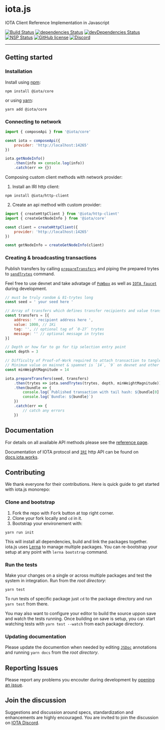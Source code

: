 # iota.js

IOTA Client Reference Implementation in Javascript

[![Build Status](https://travis-ci.org/iotaledger/iota.lib.js.svg?branch=next)](https://travis-ci.org/iotaledger/iota.lib.js)
 [![dependencies Status](https://david-dm.org/iotaledger/iota.lib.js/status.svg)](https://david-dm.org/iotaledger/iota.lib.js)  [![devDependencies Status](https://david-dm.org/iotaledger/iota.lib.js/dev-status.svg)](https://david-dm.org/iotaledger/iota.lib.js?type=dev) [![NSP Status](https://nodesecurity.io/orgs/iota-foundation/projects/7c0214b5-e36a-4178-92bc-164c536cfd6c/badge)](https://nodesecurity.io/orgs/iota-foundation/projects/7c0214b5-e36a-4178-92bc-164c536cfd6c) [![GitHub license](https://img.shields.io/badge/license-MIT-blue.svg)](https://raw.githubusercontent.com/iotaledger/iota.lib.js/master/LICENSE)  [![Discord](https://img.shields.io/discord/102860784329052160.svg)](https://discord.gg/DTbJufa)

---

## Getting started

### Installation

Install using [npm](https://www.npmjs.org/):
```
npm install @iota/core
```

or using [yarn](https://yarnpkg.com/):

```
yarn add @iota/core
```

### Connecting to network

```js
import { composeApi } from '@iota/core'

const iota = composeApi({
    provider: 'http://localhost:14265'
})

iota.getNodeInfo()
    .then(info => console.log(info))
    .catch(err => {})
```

Composing custom client methods with network provider:

1. Install an IRI http client:

```
npm install @iota/http-client
```

2. Create an api method with custom provider:
```js
import { createHttpClient } from '@iota/http-client'
import { createGetNodeInfo } from '@iota/core'

const client = createHttpClient({
    provider: 'http://localhost:14265'
})

const getNodeInfo = createGetNodeInfo(client)
```

### Creating &amp; broadcasting transactions

Publish transfers by calling [`prepareTransfers`](packages/core#module_core.prepareTransfers) and piping the 
prepared trytes to [`sendTrytes`](packages/core#module_core.sendTrytes) command.

Feel free to use devnet and take advatage of [`PoWbox`](https://powbox.devnet.iota.org/) as well as 
[`IOTA faucet`](https://faucet.devnet.iota.org/) during development.

```js
// must be truly random & 81-trytes long
const seed = ' your seed here '

// Array of transfers which defines transfer recipients and value transferred in IOTAs.
const transfers = [{
    address: ' recipient address here ',
    value: 1000, // 1Ki
    tag: '', // optional tag of `0-27` trytes
    message: '' // optional message in trytes
}]

// Depth or how far to go for tip selection entry point
const depth = 3 

// Difficulty of Proof-of-Work required to attach transaction to tangle.
// Minimum value on mainnet & spamnet is `14`, `9` on devnet and other testnets.
const minWeightMagnitude = 14

iota.prepareTransfers(seed, transfers)
    .then(trytes => iota.sendTrytes(trytes, depth, minWeightMagnitude))
    .then(bundle => {
        console.log(`Published transaction with tail hash: ${bundle[0].hash}`)
        console.log(`Bundle: ${bundle}`)
    })
    .catch(err => {
        // catch any errors
    })
```

## Documentation

For details on all available API methods please see the [reference page](api_reference.md).

Documentation of IOTA protocol and [`IRI`](https://github.com/iotaledger/iri) http API can be found on [docs.iota.works](https://docs.iota.works).

## Contributing

We thank everyone for their contributions. Here is quick guide to get started with iota.js monorepo:

### Clone and bootstrap

1. Fork the repo with <kbd>Fork</kbd> button at top right corner.
2. Clone your fork locally and `cd` in it.
3. Bootstrap your environement with:

```
yarn run init
```

This will install all dependencies, build and link the packages together. iota.js uses [Lerna](https://lernajs.io/) to manage multiple packages. You can re-bootstrap your setup at any point with `lerna bootstrap` command.

### Run the tests

Make your changes on a single or across multiple packages and test the system in integration. Run from the _root directory_:

```
yarn test
```

To run tests of specific package just `cd` to the package directory and run `yarn test` from there.

You may also want to configure your editor to build the source uppon save and watch the tests running.
Once building on save is setup, you can start watching tests with `yarn test --watch` from each package directory.

### Updating documentation

Please update the documention when needed by editing [`JSDoc`](http://usejsdoc.org) annotations and running `yarn docs` from the _root directory_.


## Reporting Issues

Please report any problems you encouter during development by [opening an issue](https://github.com/iotaledger/iota.lib.js/issues/new).

## Join the discussion

Suggestions and discussion around specs, standardization and enhancements are highly encouraged.
You are invited to join the discussion on [IOTA Discord](https://discord.gg/DTbJufa).